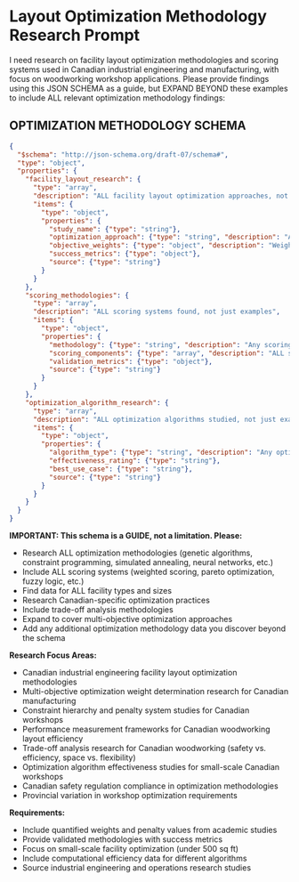 # Layout Optimization Methodology Research Prompt

I need research on facility layout optimization methodologies and scoring systems used in Canadian industrial engineering and manufacturing, with focus on woodworking workshop applications. Please provide findings using this JSON SCHEMA as a guide, but EXPAND BEYOND these examples to include ALL relevant optimization methodology findings:

## OPTIMIZATION METHODOLOGY SCHEMA

```json
{
  "$schema": "http://json-schema.org/draft-07/schema#",
  "type": "object",
  "properties": {
    "facility_layout_research": {
      "type": "array",
      "description": "ALL facility layout optimization approaches, not just examples",
      "items": {
        "type": "object",
        "properties": {
          "study_name": {"type": "string"},
          "optimization_approach": {"type": "string", "description": "Any optimization methodology found"},
          "objective_weights": {"type": "object", "description": "Weight assignments for any objectives"},
          "success_metrics": {"type": "object"},
          "source": {"type": "string"}
        }
      }
    },
    "scoring_methodologies": {
      "type": "array",
      "description": "ALL scoring systems found, not just examples",
      "items": {
        "type": "object",
        "properties": {
          "methodology": {"type": "string", "description": "Any scoring methodology"},
          "scoring_components": {"type": "array", "description": "ALL scoring components found"},
          "validation_metrics": {"type": "object"},
          "source": {"type": "string"}
        }
      }
    },
    "optimization_algorithm_research": {
      "type": "array",
      "description": "ALL optimization algorithms studied, not just examples",
      "items": {
        "type": "object",
        "properties": {
          "algorithm_type": {"type": "string", "description": "Any optimization algorithm"},
          "effectiveness_rating": {"type": "string"},
          "best_use_case": {"type": "string"},
          "source": {"type": "string"}
        }
      }
    }
  }
}
```

**IMPORTANT: This schema is a GUIDE, not a limitation. Please:**
- Research ALL optimization methodologies (genetic algorithms, constraint programming, simulated annealing, neural networks, etc.)
- Include ALL scoring systems (weighted scoring, pareto optimization, fuzzy logic, etc.)
- Find data for ALL facility types and sizes
- Research Canadian-specific optimization practices
- Include trade-off analysis methodologies
- Expand to cover multi-objective optimization approaches
- Add any additional optimization methodology data you discover beyond the schema

**Research Focus Areas:**
- Canadian industrial engineering facility layout optimization methodologies
- Multi-objective optimization weight determination research for Canadian manufacturing
- Constraint hierarchy and penalty system studies for Canadian workshops
- Performance measurement frameworks for Canadian woodworking layout efficiency
- Trade-off analysis research for Canadian woodworking (safety vs. efficiency, space vs. flexibility)
- Optimization algorithm effectiveness studies for small-scale Canadian workshops
- Canadian safety regulation compliance in optimization methodologies
- Provincial variation in workshop optimization requirements

**Requirements:**
- Include quantified weights and penalty values from academic studies
- Provide validated methodologies with success metrics
- Focus on small-scale facility optimization (under 500 sq ft)
- Include computational efficiency data for different algorithms
- Source industrial engineering and operations research studies